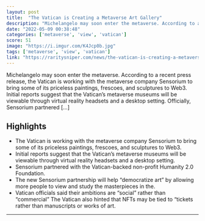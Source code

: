```yaml
---
layout: post
title:  "The Vatican is Creating a Metaverse Art Gallery"
description: "Michelangelo may soon enter the metaverse. According to a recent press release, the Vatican is working with the metaverse company Sensorium to bring some of its priceless paintings, frescoes, and sculptures to Web3. Initial reports suggest that the Vatican’s metaverse museums will be viewable through virtual reality headsets and a desktop setting. Officially, Sensorium partnered […]"
date: "2022-05-09 00:38:48"
categories: ['metaverse', 'view', 'vatican']
score: 51
image: "https://i.imgur.com/K4Jcp0b.jpg"
tags: ['metaverse', 'view', 'vatican']
link: "https://raritysniper.com/news/the-vatican-is-creating-a-metaverse-art-gallery/"
---
```


Michelangelo may soon enter the metaverse. According to a recent press release, the Vatican is working with the metaverse company Sensorium to bring some of its priceless paintings, frescoes, and sculptures to Web3. Initial reports suggest that the Vatican’s metaverse museums will be viewable through virtual reality headsets and a desktop setting. Officially, Sensorium partnered […]

## Highlights

- The Vatican is working with the metaverse company Sensorium to bring some of its priceless paintings, frescoes, and sculptures to Web3.
- Initial reports suggest that the Vatican’s metaverse museums will be viewable through virtual reality headsets and a desktop setting.
- Sensorium partnered with the Vatican-backed non-profit Humanity 2.0 Foundation.
- The new Sensorium partnership will help “democratize art” by allowing more people to view and study the masterpieces in the.
- Vatican officials said their ambitions are “social” rather than “commercial” The Vatican also hinted that NFTs may be tied to “tickets rather than manuscripts or works of art.

---
